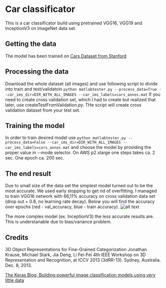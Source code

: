 # Car classificator
This is a car classificator build using pretrained VGG16, VGG19 and InceptionV3 on ImageNet data set.

## Getting the data
The model has been trained on [Cars Dataset from Stanford](http://ai.stanford.edu/~jkrause/cars/car_dataset.html)

## Processing the data
Download the whole dataset (all images) and use following script to divide into train and test/validatoin `python matlabtester.py --process_data=True --car_ims_dir=DIR_WITH_ALL_IMAGES --car_ims_labels=cars_annos.mat`
If you need to create cross validation set, which I had to create but realized that later, use createTestFromValidation.py.
THe script will create cross validation dataset from your test set.

## Training the model
In order to train desired model use `python matlabtester.py --process_data=False --car_ims_dir=DIR_WITH_ALL_IMAGES --car_ims_labels=cars_annos.mat` and choose the model by providing the proper value in --mode selector.
On AWS p2.xlarge one steps takes ca. 2 sec. One epoch ca. 200 sec.

## The end result
Due to small size of the data set the simplest model turned out to be the most accurate.
We used early stopping to get rid of overfitting.
I managed to train VGG16 network with 66,11% accuracy on cross validation data set (drop out = 0.8, no learning rate decay). Below you will find the accuracy over epochs (red - val_accuracy, blue - train accuracy).
![alt text](https://github.com/michalgdak/car-recognition/blob/master/car-recognition-aws/VGG16_lr001_dr8_finalModel_plot.png "accuracy over epochs for VGG16")

The more complex model (ex. InceptionV3) the less accurate results are. This is understanable due to bias/variance problem.

## Credits

3D Object Representations for Fine-Grained Categorization
Jonathan Krause, Michael Stark, Jia Deng, Li Fei-Fei
4th IEEE Workshop on 3D Representation and Recognition, at ICCV 2013 (3dRR-13). Sydney, Australia. Dec. 8, 2013.

[The Keras Blog, Building powerful image classification models using very little data](https://blog.keras.io/building-powerful-image-classification-models-using-very-little-data.html)
